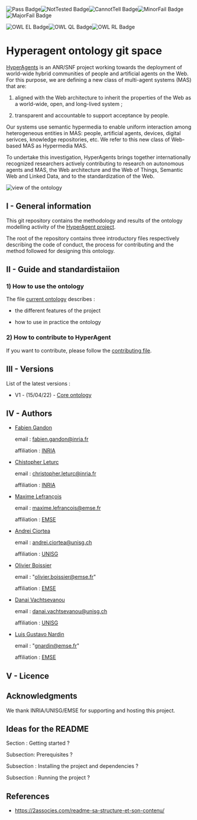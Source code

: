 ![Pass Badge](https://img.shields.io/endpoint?url=https://gist.githubusercontent.com/NicoRobertIn/ecc76114da46334e44dc7c93634eecdb/raw/hmas__heads_test-workflow.json)![NotTested Badge](https://img.shields.io/endpoint?url=https://gist.githubusercontent.com/NicoRobertIn/49b9c637b24deb44e9a1d229af74cdc8/raw/hmas__heads_test-workflow.json)![CannotTell Badge](https://img.shields.io/endpoint?url=https://gist.githubusercontent.com/NicoRobertIn/75a02c6b20baf6cd4bc6ec4c2148fb21/raw/hmas__heads_test-workflow.json)![MinorFail Badge](https://img.shields.io/endpoint?url=https://gist.githubusercontent.com/NicoRobertIn/9a8586dfcd702f1511d18b5f81fd1594/raw/hmas__heads_test-workflow.json)![MajorFail Badge](https://img.shields.io/endpoint?url=https://gist.githubusercontent.com/NicoRobertIn/a242e427a25c90887a3213049eb60af7/raw/hmas__heads_test-workflow.json)

![OWL EL Badge](https://img.shields.io/endpoint?url=https://gist.githubusercontent.com/NicoRobertIn/d841536a179eda023f7f7632ac8bf097/raw/hmas__heads_test-workflow.json)![OWL QL Badge](https://img.shields.io/endpoint?url=https://gist.githubusercontent.com/NicoRobertIn/f71c4cfd7771cad2396dce2bd05342f4/raw/hmas__heads_test-workflow.json)![OWL RL Badge](https://img.shields.io/endpoint?url=https://gist.githubusercontent.com/NicoRobertIn/d0b6815d22e3ab9bec11be83f725c9f9/raw/hmas__heads_test-workflow.json)

# Hyperagent ontology git space































[HyperAgents](https://www.hyperagents.org/) is an ANR/SNF project working towards the deployment of world-wide hybrid communities of people and artificial agents on the Web. For this purpose, we are defining a new class of multi-agent systems (MAS) that are: 































1) aligned with the Web architecture to inherit the properties of the Web as a world-wide, open, and long-lived system ; 































2) transparent and accountable to support acceptance by people. 































Our systems use semantic hypermedia to enable uniform interaction among heterogeneous entities in MAS: people, artificial agents, devices, digital serivces, knowledge repositories, etc. We refer to this new class of Web-based MAS as Hypermedia MAS.















To undertake this investigation, HyperAgents brings together internationally recognized researchers actively contributing to research on autonomous agents and MAS, the Web architecture and the Web of Things, Semantic Web and Linked Data, and to the standardization of the Web.















































![view of the ontology](https://github.com/HyperAgents/ns.hyperagents.org/blob/master/resources/hmas-webvowl-v2.jpg)















































## I - General information































This git repository contains the methodology and results of the ontology modelling activity of the [HyperAgent project](https://www.hyperagents.org/).















The root of the repository contains three introductory files respectively describing the code of conduct, the process for contributing and the method followed for designing this ontology.































## II - Guide and standardistaiion































### 1) How to use the ontology































The file [current ontology](https://github.com/HyperAgents/ns.hyperagents.org/blob/master/MODELING-ONTOLOGIES.md) describes :















* the different features of the project















* how to use in practice the ontology















































### 2) How to contribute to HyperAgent































If you want to contribute, please follow the [contributing file](https://github.com/HyperAgents/ns.hyperagents.org/blob/master/CONTRIBUTING.md).















































## III - Versions































































List of the latest versions : 















* V1 - (15/04/22) - [Core ontology](https://github.com/HyperAgents/ns.hyperagents.org/milestone/1?closed=1) 















































## IV - Authors















































* [Fabien Gandon](http://fabien.info/)































  email : fabien.gandon@inria.fr 















  















  affiliation : [INRIA](https://inria.fr/) 































































* [Chistopher Leturc](https://emse.fr/~leturc/) 































  email : christopher.leturc@inria.fr















  















  affiliation :  [INRIA](https://inria.fr/) 















































* [Maxime Lefrançois](http://maxime-lefrancois.info/me#) 















 















  email : maxime.lefrancois@emse.fr 















  















  affiliation : [EMSE](https://www.mines-stetienne.fr/) 















































* [Andrei Ciortea](http://iri.for/andrei) 































  email : andrei.ciortea@unisg.ch 















  















  affiliation : [UNISG](https://www.unisg.ch/en)  















































* [Olivier Boissier](https://www.emse.fr/~boissier/) 































  email : "olivier.boissier@emse.fr" 















  















  affiliation : [EMSE](https://mines-stetienne.fr) 















  































* [Danai Vachtsevanou](https://danaivach.inrupt.net/profile/card#me)































  email : danai.vachtsevanou@unisg.ch 















  















  affiliation : [UNISG](https://www.unisg.ch/en) 































* [Luis Gustavo Nardin](https://www.emse.fr/~gardin/) 































  email : "gnardin@emse.fr" 















  















  affiliation : [EMSE](https://mines-stetienne.fr) 































## V - Licence















































## Acknowledgments































We thank INRIA/UNISG/EMSE for supporting and hosting this project.















































## Ideas for the README































Section :  Getting started ?































Subsection: Prerequisites ?































Subsection : Installing the project and dependencies ?































Subsection : Running the project ?































































## References















































* https://2associes.com/readme-sa-structure-et-son-contenu/

